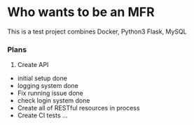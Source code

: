 # Who wants to be an MFR
This is a test project combines
Docker, Python3 Flask, MySQL


### Plans
1. Create API
* initial setup done
* logging system done
* Fix running issue done
* check login system done
* Create all of RESTful resources in process
* Create CI tests ...
